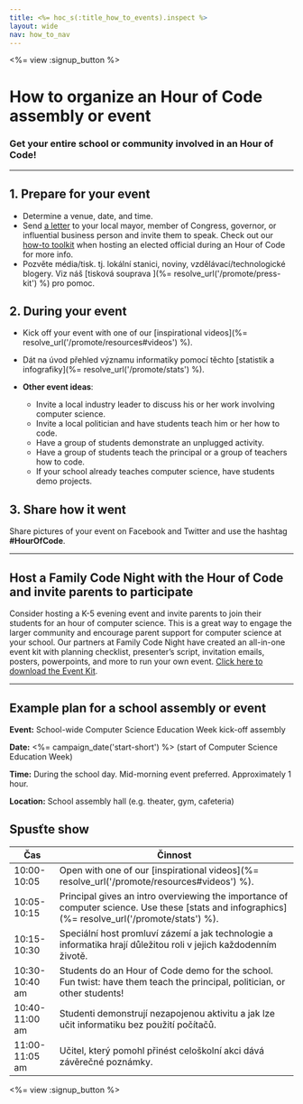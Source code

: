 ```yaml
---
title: <%= hoc_s(:title_how_to_events).inspect %>
layout: wide
nav: how_to_nav
---
```

<%= view :signup_button %>

# How to organize an Hour of Code assembly or event

### Get your entire school or community involved in an Hour of Code!

* * *

## 1. Prepare for your event

- Determine a venue, date, and time.
- Send [a letter](https://hourofcode.com/promote/resources#sample-emails) to your local mayor, member of Congress, governor, or influential business person and invite them to speak. Check out our [how-to toolkit](%=localized_file('/files/elected-official.pdf')%) when hosting an elected official during an Hour of Code for more info.
- Pozvěte média/tisk. tj. lokální stanici, noviny, vzdělávací/technologické blogery. Viz náš [tisková souprava ](%= resolve_url('/promote/press-kit') %) pro pomoc.

## 2. During your event

- Kick off your event with one of our [inspirational videos](%= resolve_url('/promote/resources#videos') %).
- Dát na úvod přehled významu informatiky pomocí těchto [statistik a infografiky](%= resolve_url('/promote/stats') %).   
      
    
- **Other event ideas**: 
    - Invite a local industry leader to discuss his or her work involving computer science.
    - Invite a local politician and have students teach him or her how to code.
    - Have a group of students demonstrate an unplugged activity.
    - Have a group of students teach the principal or a group of teachers how to code.
    - If your school already teaches computer science, have students demo projects.

## 3. Share how it went

Share pictures of your event on Facebook and Twitter and use the hashtag **#HourOfCode**.

* * *

## Host a Family Code Night with the Hour of Code and invite parents to participate

Consider hosting a K-5 evening event and invite parents to join their students for an hour of computer science. This is a great way to engage the larger community and encourage parent support for computer science at your school. Our partners at Family Code Night have created an all-in-one event kit with planning checklist, presenter’s script, invitation emails, posters, powerpoints, and more to run your own event. [Click here to download the Event Kit](http://www.familycodenight.org/DownloadCodeDotOrg.html).

* * *

## Example plan for a school assembly or event

**Event:** School-wide Computer Science Education Week kick-off assembly

**Date:** <%= campaign_date('start-short') %> (start of Computer Science Education Week)

**Time:** During the school day. Mid-morning event preferred. Approximately 1 hour.

**Location:** School assembly hall (e.g. theater, gym, cafeteria)

## Spusťte show

| Čas            | Činnost                                                                                                                                          |
| -------------- | ------------------------------------------------------------------------------------------------------------------------------------------------ |
| 10:00-10:05    | Open with one of our [inspirational videos](%= resolve_url('/promote/resources#videos') %).                                                      |
| 10:05-10:15    | Principal gives an intro overviewing the importance of computer science. Use these [stats and infographics](%= resolve_url('/promote/stats') %). |
| 10:15-10:30    | Speciální host promluví zázemí a jak technologie a informatika hrají důležitou roli v jejich každodenním životě.                                 |
| 10:30-10:40 am | Students do an Hour of Code demo for the school. Fun twist: have them teach the principal, politician, or other students!                        |
| 10:40-11:00 am | Studenti demonstrují nezapojenou aktivitu a jak lze učit informatiku bez použití počítačů.                                                       |
| 11:00-11:05 am | Učitel, který pomohl přinést celoškolní akci dává závěrečné poznámky.                                                                            |

<%= view :signup_button %>